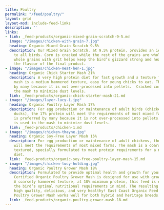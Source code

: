 ```yaml
---
title: Poultry
permalink: "/feed/poultry/"
layout: grid
layout-mod: include-feed-links
description: ''
links:
- link: _feed-products/organic-mixed-grain-scratch-9-5.md
  image: "/images/chicken-with-grain-7.jpg"
  heading: Organic Mixed Grain Scratch 9.5%
  description: Our Mixed Grain Scratch, at 9.5% protein, provides an ideal supplement
    to all birds. Corn is cracked while the rest of the grains are whole.   Feeding
    whole grains with grit helps keep the bird’s gizzard strong and healthy and improves
    the flavour of the final product.
- image: "/images/chicken-meat-hen-1.jpg"
  heading: Organic Chick Starter Mash 21%
  description: A very high protein diet for fast growth and a texture for young poultry.  The
    mash is a medium hammered texture, easy for young chicks to eat. The mash is preferred
    by many because it is not over-processed into pellets.  Cracked corn is used in
    the mash to minimize dust levels.
  link: _feed-products/organic-chick-starter-mash-21.md
- image: "/images/layer-lucy-1.jpg"
  heading: Organic Poultry Layer Mash 17%
  description: For egg production or maintenance of adult birds (chickens, geese,
    ducks), the 17% protein will meet the requirements of most mixed farms. The mash
    is preferred by many because it is not over-processed into pellets.  Cracked corn
    is used in the mash to minimize dust levels.
  link: _feed-products/chicken-1.md
- image: "/images/chicken-thayne.jpg"
  heading: Organic Soy-Free Layer Mash 15%
  description: For egg production or maintenance of adult chickens, the 15% protein
    will meet the requirements of most mixed farms. The mash is a coarsely hammered
    textured, specially formulated to meet protein requirements for a non-soy-based
    diet.
  link: _feed-products/organic-soy-free-poultry-layer-mash-15.md
- image: "/images/chicken-lucy-holding.jpg"
  heading: Organic Poultry Grower Mash 18%
  description: Formulated to provide optimal health and growth for your birds, the
    Certified Organic Poultry Grower Mash is designed for use with growing meat birds.
    A coarsely hammered texture, at 18% minimum protein, this feed is designed with
    the bird’s optimal nutritional requirements in mind. The resulting meat will be
    high quality, delicious, and very healthy! East Coast Organic Feed Mill’s  Organic
    Poultry Grower Mash works well for both hybrid and heritage breeds.
  link: _feed-products/organic-poultry-grower-mash-18.md
---
```

